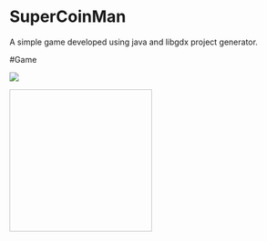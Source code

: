 # SuperCoinMan

A simple game developed using java and libgdx project generator.

#Game

![](https://github.com/Vishakhasenthilnathan/SuperCoinMan/blob/main/supercoinman.gif )

<img href="https://github.com/Vishakhasenthilnathan/SuperCoinMan/blob/main/supercoinman.gif" width="250" height="250"/>
